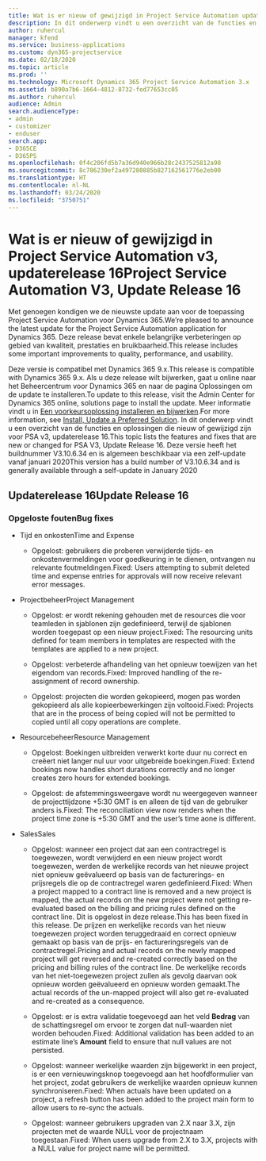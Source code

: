 ```yaml
---
title: Wat is er nieuw of gewijzigd in Project Service Automation updaterelease 16, v3
description: In dit onderwerp vindt u een overzicht van de functies en oplossingen die beschikbaar zijn voor Project Service Automation updaterelease 16, v3.
author: ruhercul
manager: kfend
ms.service: business-applications
ms.custom: dyn365-projectservice
ms.date: 02/18/2020
ms.topic: article
ms.prod: ''
ms.technology: Microsoft Dynamics 365 Project Service Automation 3.x
ms.assetid: b890a7b6-1664-4812-8732-fed77653cc05
ms.author: ruhercul
audience: Admin
search.audienceType:
- admin
- customizer
- enduser
search.app:
- D365CE
- D365PS
ms.openlocfilehash: 0f4c206fd5b7a36d940e966b28c2437525812a98
ms.sourcegitcommit: 8c786230ef2a497280885b827162561776e2eb00
ms.translationtype: HT
ms.contentlocale: nl-NL
ms.lasthandoff: 03/24/2020
ms.locfileid: "3750751"
---
```

# <a name="project-service-automation-v3-update-release-16"></a><span data-ttu-id="69c7d-103">Wat is er nieuw of gewijzigd in Project Service Automation v3, updaterelease 16</span><span class="sxs-lookup"><span data-stu-id="69c7d-103">Project Service Automation V3, Update Release 16</span></span>
<span data-ttu-id="69c7d-104">Met genoegen kondigen we de nieuwste update aan voor de toepassing Project Service Automation voor Dynamics 365.</span><span class="sxs-lookup"><span data-stu-id="69c7d-104">We’re pleased to announce the latest update for the Project Service Automation application for Dynamics 365.</span></span> <span data-ttu-id="69c7d-105">Deze release bevat enkele belangrijke verbeteringen op gebied van kwaliteit, prestaties en bruikbaarheid.</span><span class="sxs-lookup"><span data-stu-id="69c7d-105">This release includes some important improvements to quality, performance, and usability.</span></span>

<span data-ttu-id="69c7d-106">Deze versie is compatibel met Dynamics 365 9.x.</span><span class="sxs-lookup"><span data-stu-id="69c7d-106">This release is compatible with Dynamics 365 9.x.</span></span> <span data-ttu-id="69c7d-107">Als u deze release wilt bijwerken, gaat u online naar het Beheercentrum voor Dynamics 365 en naar de pagina Oplossingen om de update te installeren.</span><span class="sxs-lookup"><span data-stu-id="69c7d-107">To update to this release, visit the Admin Center for Dynamics 365 online, solutions page to install the update.</span></span> <span data-ttu-id="69c7d-108">Meer informatie vindt u in [Een voorkeursoplossing installeren en bijwerken](https://docs.microsoft.com/dynamics365/project-service/upgrade-psa-home-page).</span><span class="sxs-lookup"><span data-stu-id="69c7d-108">For more information, see [Install, Update a Preferred Solution](https://docs.microsoft.com/dynamics365/project-service/upgrade-psa-home-page).</span></span> <span data-ttu-id="69c7d-109">In dit onderwerp vindt u een overzicht van de functies en oplossingen die nieuw of gewijzigd zijn voor PSA v3, updaterelease 16.</span><span class="sxs-lookup"><span data-stu-id="69c7d-109">This topic lists the features and fixes that are new or changed for PSA V3, Update Release 16.</span></span> <span data-ttu-id="69c7d-110">Deze versie heeft het buildnummer V3.10.6.34 en is algemeen beschikbaar via een zelf-update vanaf januari 2020</span><span class="sxs-lookup"><span data-stu-id="69c7d-110">This version has a build number of V3.10.6.34 and is generally available through a self-update in January 2020</span></span>

## <a name="update-release-16"></a><span data-ttu-id="69c7d-111">Updaterelease 16</span><span class="sxs-lookup"><span data-stu-id="69c7d-111">Update Release 16</span></span>

### <a name="bug-fixes"></a><span data-ttu-id="69c7d-112">Opgeloste fouten</span><span class="sxs-lookup"><span data-stu-id="69c7d-112">Bug fixes</span></span>

-   <span data-ttu-id="69c7d-113">Tijd en onkosten</span><span class="sxs-lookup"><span data-stu-id="69c7d-113">Time and Expense</span></span>

    -   <span data-ttu-id="69c7d-114">Opgelost: gebruikers die proberen verwijderde tijds- en onkostenvermeldingen voor goedkeuring in te dienen, ontvangen nu relevante foutmeldingen.</span><span class="sxs-lookup"><span data-stu-id="69c7d-114">Fixed: Users attempting to submit deleted time and expense entries for approvals will now receive relevant error messages.</span></span>

-   <span data-ttu-id="69c7d-115">Projectbeheer</span><span class="sxs-lookup"><span data-stu-id="69c7d-115">Project Management</span></span>

    -   <span data-ttu-id="69c7d-116">Opgelost: er wordt rekening gehouden met de resources die voor teamleden in sjablonen zijn gedefinieerd, terwijl de sjablonen worden toegepast op een nieuw project.</span><span class="sxs-lookup"><span data-stu-id="69c7d-116">Fixed: The resourcing units defined for team members in templates are respected with the templates are applied to a new project.</span></span>

    -   <span data-ttu-id="69c7d-117">Opgelost: verbeterde afhandeling van het opnieuw toewijzen van het eigendom van records.</span><span class="sxs-lookup"><span data-stu-id="69c7d-117">Fixed: Improved handling of the re-assignment of record ownership.</span></span>

    -   <span data-ttu-id="69c7d-118">Opgelost: projecten die worden gekopieerd, mogen pas worden gekopieerd als alle kopieerbewerkingen zijn voltooid.</span><span class="sxs-lookup"><span data-stu-id="69c7d-118">Fixed: Projects that are in the process of being copied will not be permitted to copied until all copy operations are complete.</span></span>

-   <span data-ttu-id="69c7d-119">Resourcebeheer</span><span class="sxs-lookup"><span data-stu-id="69c7d-119">Resource Management</span></span>

    -   <span data-ttu-id="69c7d-120">Opgelost: Boekingen uitbreiden verwerkt korte duur nu correct en creëert niet langer nul uur voor uitgebreide boekingen.</span><span class="sxs-lookup"><span data-stu-id="69c7d-120">Fixed: Extend bookings now handles short durations correctly and no longer creates zero hours for extended bookings.</span></span>

    -   <span data-ttu-id="69c7d-121">Opgelost: de afstemmingsweergave wordt nu weergegeven wanneer de projecttijdzone +5:30 GMT is en alleen de tijd van de gebruiker anders is.</span><span class="sxs-lookup"><span data-stu-id="69c7d-121">Fixed: The reconciliation view now renders when the project time zone is +5:30 GMT and the user’s time aone is different.</span></span>

-   <span data-ttu-id="69c7d-122">Sales</span><span class="sxs-lookup"><span data-stu-id="69c7d-122">Sales</span></span>

    -   <span data-ttu-id="69c7d-123">Opgelost: wanneer een project dat aan een contractregel is toegewezen, wordt verwijderd en een nieuw project wordt toegewezen, werden de werkelijke records van het nieuwe project niet opnieuw geëvalueerd op basis van de facturerings- en prijsregels die op de contractregel waren gedefinieerd.</span><span class="sxs-lookup"><span data-stu-id="69c7d-123">Fixed: When a project mapped to a contract line is removed and a new project is mapped, the actual records on the new project were not getting re-evaluated based on the billing and pricing rules defined on the contract line.</span></span> <span data-ttu-id="69c7d-124">Dit is opgelost in deze release.</span><span class="sxs-lookup"><span data-stu-id="69c7d-124">This has been fixed in this release.</span></span> <span data-ttu-id="69c7d-125">De prijzen en werkelijke records van het nieuw toegewezen project worden teruggedraaid en correct opnieuw gemaakt op basis van de prijs- en factureringsregels van de contractregel.</span><span class="sxs-lookup"><span data-stu-id="69c7d-125">Pricing and actual records on the newly mapped project will get reversed and re-created correctly based on the pricing and billing rules of the contract line.</span></span> <span data-ttu-id="69c7d-126">De werkelijke records van het niet-toegewezen project zullen als gevolg daarvan ook opnieuw worden geëvalueerd en opnieuw worden gemaakt.</span><span class="sxs-lookup"><span data-stu-id="69c7d-126">The actual records of the un-mapped project will also get re-evaluated and re-created as a consequence.</span></span>

    -   <span data-ttu-id="69c7d-127">Opgelost: er is extra validatie toegevoegd aan het veld **Bedrag** van de schattingsregel om ervoor te zorgen dat null-waarden niet worden behouden.</span><span class="sxs-lookup"><span data-stu-id="69c7d-127">Fixed: Additional validation has been added to an estimate line’s **Amount** field to ensure that null values are not persisted.</span></span>

    -   <span data-ttu-id="69c7d-128">Opgelost: wanneer werkelijke waarden zijn bijgewerkt in een project, is er een vernieuwingsknop toegevoegd aan het hoofdformulier van het project, zodat gebruikers de werkelijke waarden opnieuw kunnen synchroniseren.</span><span class="sxs-lookup"><span data-stu-id="69c7d-128">Fixed: When actuals have been updated on a project, a refresh button has been added to the project main form to allow users to re-sync the actuals.</span></span>

    -   <span data-ttu-id="69c7d-129">Opgelost: wanneer gebruikers upgraden van 2.X naar 3.X, zijn projecten met de waarde NULL voor de projectnaam toegestaan.</span><span class="sxs-lookup"><span data-stu-id="69c7d-129">Fixed: When users upgrade from 2.X to 3.X, projects with a NULL value for project name will be permitted.</span></span>

